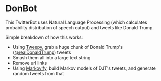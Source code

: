# DonBot

This TwitterBot uses Natural Language Processing (which calculates probability distribution of speech output) and tweets like Donald Trump. 

Simple breakdown of how this works:
- Using [Tweepy](http://www.tweepy.org/), grab a huge chunk of Donald Trump's ([@realDonaldTrump](https://twitter.com/realDonaldTrump)) tweets
- Smash them all into a large text string
- Remove url links
- Using [Markovify](https://github.com/jsvine/markovify), build Markov models of DJT's tweets, and generate random tweets from that
